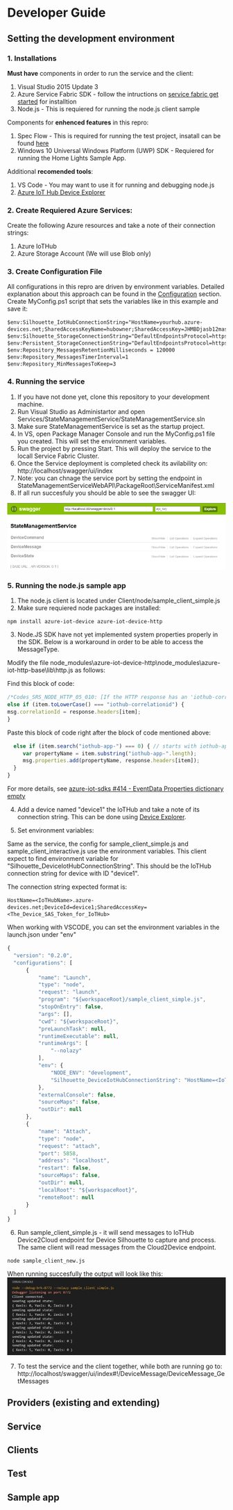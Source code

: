 # Developer Guide


## Setting the development environment

### 1. Installations

**Must have** components in order to run the service and the client:

1. Visual Studio 2015 Update 3
2. Azure Service Fabric SDK - follow the intructions on [service fabric get started](https://azure.microsoft.com/en-us/documentation/articles/service-fabric-get-started/) for installtion
3. Node.js - This is requiered for running the node.js client sample

Components for **enhenced features** in this repro:

1. Spec Flow - This is required for running the test project, insatall can be found [here](https://visualstudiogallery.msdn.microsoft.com/c74211e7-cb6e-4dfa-855d-df0ad4a37dd6 )
2. Windows 10 Universal Windows Platform (UWP) SDK - Requiered for running the Home Lights Sample App.

Additional **recomended tools**:

1. VS Code - You may want to use it for running and debugging node.js
2. [Azure IoT Hub Device Explorer](https://github.com/Azure/azure-iot-sdks/blob/master/tools/DeviceExplorer/doc/how_to_use_device_explorer.md)


### 2. Create Requiered Azure Services:

Create the following Azure resources and take a note of their connection strings:

1. Azure IoTHub 
2. Azure Storage Account (We will use Blob only)

### 3. Create Configuration File


All configurations in this repro are driven by environment variables. 
Detailed explanation about this approach can be found in the [Configuration](configuration.md) section.
Create MyConfig.ps1 script that sets the variables like in this example and save it:


```posh
$env:Silhouette_IotHubConnectionString="HostName=yourhub.azure-devices.net;SharedAccessKeyName=hubowner;SharedAccessKey=JHMBDjasb12masbdk1289askbsd9SjfHkJSFjqwhfqq="
$env:Silhouette_StorageConnectionString="DefaultEndpointsProtocol=https;AccountName=yourstorage;AccountKey=JkafnSADl34lNSADgd09ldsmnMASlfvmsvds9sd23dmvdsv/9dsv/sdfkjqwndssdljkvds9kjKJHhfds9Jjha=="
$env:Persistent_StorageConnectionString="DefaultEndpointsProtocol=https;AccountName=yourstorage;AccountKey=JkafnSADl34lNSADgd09ldsmnMASlfvmsvds9sd23dmvdsv/9dsv/sdfkjqwndssdljkvds9kjKJHhfds9Jjha=="
$env:Repository_MessagesRetentionMilliseconds = 120000
$env:Repository_MessagesTimerInterval=1
$env:Repository_MinMessagesToKeep=3
```

### 4. Running the service

1. If you have not done yet, clone this repository to your development machine.
2. Run Visual Studio as Administartor and open Services/StateManagementService/StateManagementService.sln
3. Make sure StateManagementService is set as the startup project.
4. In VS, open Package Manager Console and run the MyConfig.ps1 file you created. This will set the environment variables.
5. Run the project by pressing Start. This will deploy the service to the locall Service Fabric Cluster.
6. Once the Service deployment is completed check its avilability on: http://localhost/swagger/ui/index
7. Note: you can chnage the service port by setting the endpoint in StateManagementServiceWebAPI\PackageRoot\ServiceManifest.xml
8. If all run succesfuly you should be able to see the swagger UI:

![swaggerUI](images/swaggerUI1.PNG)

### 5. Running the node.js sample app

1. The node.js client is located under Client/node/sample_client_simple.js
2. Make sure requiered node packages are installed:
  ```modules
  npm install azure-iot-device azure-iot-device-http
  ```
3. Node.JS SDK have not yet implemented system properties properly in the SDK. Below is a workaround in order to be able to access the MessageType.

  Modify the file node_modules\azure-iot-device-http\node_modules\azure-iot-http-base\lib\http.js as follows:

  Find this block of code:
  ```javascript
  /*Codes_SRS_NODE_HTTP_05_010: [If the HTTP response has an 'iothub-correlationid' header, it shall be saved as the correlationId property on the created Message.]*/
  else if (item.toLowerCase() === "iothub-correlationid") {
  msg.correlationId = response.headers[item];
  }
  ```

  Paste this block of code right after the block of code mentioned above:
  ```javascript
    else if (item.search("iothub-app-") === 0) { // starts with iothub-app-
       var propertyName = item.substring("iothub-app-".length);
       msg.properties.add(propertyName, response.headers[item]);
    }
  }
  ```

  For more details, see [azure-iot-sdks #414 - EventData Properties dictionary empty ](https://github.com/Azure/azure-iot-sdks/issues/414)

4. Add a device named "device1" the IoTHub and take a note of its connection string. This can be done using [Device Explorer](https://github.com/Azure/azure-iot-sdks/releases/download/2016-02-03/SetupDeviceExplorer.msi).

5. Set environment variables: 


  Same as the service, the config for sample_client_simple.js and sample_client_interactive.js use the environment variables.
This client expect to find environment variable for "Silhouette_DeviceIotHubConnectionString".
This should be the IoTHub connection string for device with ID "device1".

  The connection string expected format is:
  ```
  HostName=<IoTHubName>.azure-devices.net;DeviceId=device1;SharedAccessKey=<The_Device_SAS_Token_for_IoTHub>
  ```


  When working with VSCODE, you can set the environment variables in the launch.json under "env"

  ```javascript
  {
    "version": "0.2.0",
    "configurations": [
        {
            "name": "Launch",
            "type": "node",
            "request": "launch",
            "program": "${workspaceRoot}/sample_client_simple.js",
            "stopOnEntry": false,
            "args": [],
            "cwd": "${workspaceRoot}",
            "preLaunchTask": null,
            "runtimeExecutable": null,
            "runtimeArgs": [
                "--nolazy"
            ],
            "env": {
                "NODE_ENV": "development",
                "Silhouette_DeviceIotHubConnectionString": "HostName=<IoTHubName>.azure-devices.net;DeviceId=device1;SharedAccessKey=<The_Device_SAS_Token_for_IoTHub>"
            },
            "externalConsole": false,
            "sourceMaps": false,
            "outDir": null
        },
        {
            "name": "Attach",
            "type": "node",
            "request": "attach",
            "port": 5858,
            "address": "localhost",
            "restart": false,
            "sourceMaps": false,
            "outDir": null,
            "localRoot": "${workspaceRoot}",
            "remoteRoot": null
        }
    ]
}
  ```

6. Run sample_client_simple.js - it will send messages to IoTHub Device2Cloud endpoint for Device Silhouette to capture and process. The same client will read messages from the Cloud2Device endpoint. 

  ```node
  node sample_client_new.js
  ```

  When running succesfully the output will look like this:
  ![sample_client_simple.js](images/sample_client_simple.PNG)
  
7. To test the service and the client together, while both are running go to: http://localhost/swagger/ui/index#!/DeviceMessage/DeviceMessage_GetMessages









## Providers (existing and extending)
## Service
## Clients
## Test 
## Sample app

